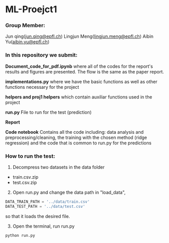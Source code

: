 # ML-Proejct1

### **Group Member**: 

Jun qing(jun.qing@epfl.ch)  Lingjun Meng(lingjun.meng@epfl.ch) Aibin Yu(aibin.yu@epfl.ch)



### **In this repository we submit:** 
**Document_code_for_pdf.ipynb**
        where all of the codes for the report's results and figures are presented. The flow is the same as the paper report.

**implementations.py**
	where we have the basic functions as well as other functions necessary for the project

**helpers and proj1 helpers**
	which contain auxiliar functions used in the project

**run.py**
	File to run for the test (prediction)

**Report** 

**Code notebook**
	Contains all the code including: data analysis and preprocessing/cleaning, the training with the chosen method (ridge regression) and the code that is common to run.py for the predictions



### **How to run the test:**

1. Decompress two datasets in the data folder

- train.csv.zip
- test.csv.zip

2. Open run.py and change the data path in "load_data", 

```python
DATA_TRAIN_PATH = '../data/train.csv'
DATA_TEST_PATH = '../data/test.csv'
```

so that it loads the desired file. 

3. Open the terminal, run run.py

```bash
python run.py
```





